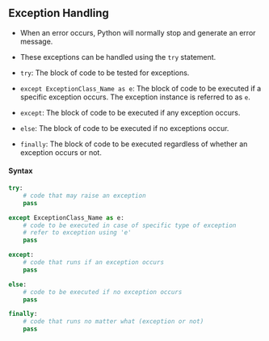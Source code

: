 ## Exception Handling

- When an error occurs, Python will normally stop and generate an error message.
- These exceptions can be handled using the `try` statement.

- `try`: The block of code to be tested for exceptions.
- `except ExceptionClass_Name as e`: The block of code to be executed if a specific exception occurs. The exception instance is referred to as `e`.
- `except`: The block of code to be executed if any exception occurs.
- `else`: The block of code to be executed if no exceptions occur.
- `finally`: The block of code to be executed regardless of whether an exception occurs or not.

#### Syntax

```python
try:
    # code that may raise an exception
    pass

except ExceptionClass_Name as e:
    # code to be executed in case of specific type of exception
    # refer to exception using 'e'
    pass

except:
    # code that runs if an exception occurs
    pass

else:
    # code to be executed if no exception occurs
    pass

finally:
    # code that runs no matter what (exception or not)
    pass

```
